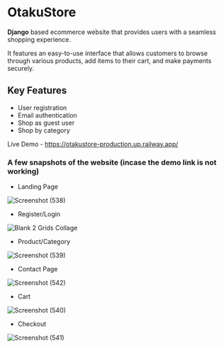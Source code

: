 # OtakuStore
**Django** based ecommerce website that provides users with a seamless shopping experience.

It features an easy-to-use interface that allows customers to browse through various products, add items to their cart, and make payments securely.

## Key Features
* User registration 
* Email authentication
* Shop as guest user
* Shop by category

Live Demo - https://otakustore-production.up.railway.app/

### A few snapshots of the website (incase the demo link is not working)

* Landing Page

![Screenshot (538)](https://user-images.githubusercontent.com/74449359/235353122-faaae9cc-88f9-418f-90ca-e5396e38682c.png)

* Register/Login

![Blank 2 Grids Collage](https://user-images.githubusercontent.com/74449359/235369459-4c844483-e6c3-4974-abdc-b14be7e9d476.png)

* Product/Category 

![Screenshot (539)](https://user-images.githubusercontent.com/74449359/235369545-9f45ef2c-10a5-424a-a546-02ddb79947e4.png)

* Contact Page

![Screenshot (542)](https://user-images.githubusercontent.com/74449359/235369567-b5d73f1e-8fe4-4ca8-aa99-840cb389ba70.png)

* Cart

![Screenshot (540)](https://user-images.githubusercontent.com/74449359/235369589-6d8d8e77-7ab8-4a8e-aace-22dbbb27014d.png)

* Checkout

![Screenshot (541)](https://user-images.githubusercontent.com/74449359/235369605-f21903be-de63-4cc5-8643-ca791970cc3f.png)
